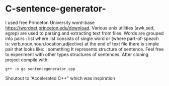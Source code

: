 # C-sentence-generator-

I used free Princeton University word-base https://wordnet.princeton.edu/download. Various unix utilities (awk,sed, egrep) are used to parsing and extracting text from files. Words are grouped into pairs
 <part-of-speach>: list
where list consists of single word or <part-of-speach> (where part-of-speach is: verb,noun,noun.location,adjective)
at the end of text file there is simple pair that looks like:
<sentence> : something
It represents structure of sentence. Feel free to experiment with other types structures of sentences. After cloning project compile with: 
```
g++ -o go sentencegenerator.cpp
```
Shoutout to 'Accelerated C++" which was inspiration


